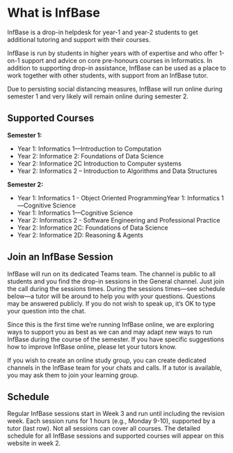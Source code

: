 # What is InfBase

InfBase is a drop-in helpdesk for year-1 and year-2 students to get additional tutoring and support with their courses.

InfBase is run by students in higher years with of expertise and who offer 1-on-1 support and advice on core pre-honours courses in Informatics. In addition to supporting drop-in assistance, InfBase can be used as a place to work together with other students, with support from an InfBase tutor.

Due to persisting social distancing measures, InfBase will run online during semester 1 and very likely will remain online during semester 2.

## Supported Courses 

__Semester 1:__
* Year 1: Informatics 1—Introduction to Computation
* Year 2: Informatice 2: Foundations of Data Science
* Year 2: Informatice 2C Introduction to Computer systems
* Year 2: Informatics 2 – Introduction to Algorithms and Data Structures

__Semester 2:__
* Year 1: Informatics 1 - Object Oriented ProgrammingYear 1: Informatics 1—Cognitive Science
* Year 1: Informatics 1—Cognitive Science 
* Year 2: Informatics 2 - Software Engineering and Professional Practice
* Year 2: Informatice 2C: Foundations of Data Science
* Year 2: Informatice 2D: Reasoning & Agents


## Join an InfBase Session

InfBase will run on its dedicated Teams team. The channel is public to all students and you find the drop-in sessions in the General channel. Just join the call during the sessions times. During the sessions times—see schedule below—a tutor will be around to help you with your questions. Questions may be answered publicly. If you do not wish to speak up, it’s OK to type your question into the chat. 

Since this is the first time we’re running InfBase online, we are exploring ways to support you as best as we can and may adapt new ways to run InfBase during the course of the semester. If you have specific suggestions how to improve InfBase online, please let your tutors know.

If you wish to create an online study group, you can create dedicated channels in the InfBase team for your chats and calls. If a tutor is available, you may ask them to join your learning group.

## Schedule

Regular InfBase sessions start in Week 3 and run until including the revision week. Each session runs for 1 hours (e.g., Monday 9-10), supported by a tutor (last row). Not all sessions can cover all courses. The detailed schedule for all InfBase sessions and supported courses will appear on this website in week 2.


